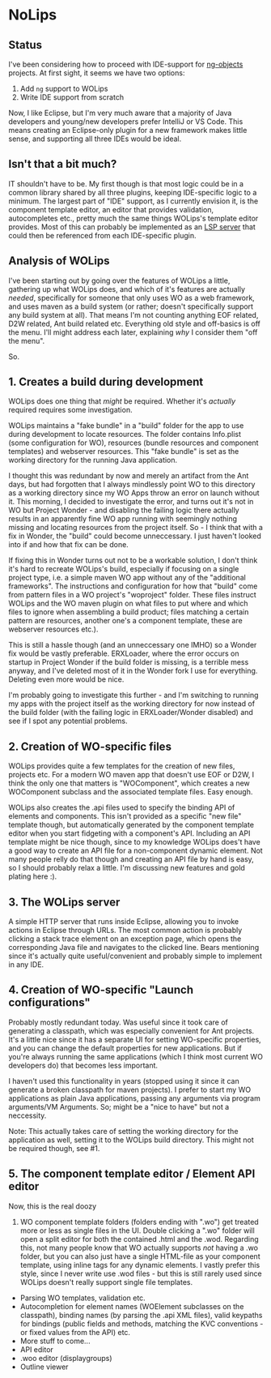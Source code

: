 # NoLips

## Status

I've been considering how to proceed with IDE-support for [ng-objects](https://www.fermentedshark.com/) projects. At first sight, it seems we have two options:

1. Add `ng` support to WOLips
2. Write IDE support from scratch

Now, I like Eclipse, but I'm very much aware that a majority of Java developers and young/new developers prefer IntelliJ or VS Code. This means creating an Eclipse-only plugin for a new framework makes little sense, and supporting all three IDEs would be ideal.

## Isn't that a bit much?

IT shouldn't have to be. My first though is that most logic could be in a common library shared by all three plugins, keeping IDE-specific logic to a minimum. The largest part of "IDE" support, as I currently envision it, is the component template editor, an editor that provides validation, autocompletes etc., pretty much the same things WOLips's template editor provides. Most of this can probably be implemented as an [LSP server](https://en.wikipedia.org/wiki/Language_Server_Protocol) that could then be referenced from each IDE-specific plugin.


## Analysis of WOLips

I've been starting out by going over the features of WOLips a little, gathering up what WOLips does, and which of it's features are actually _needed_, specifically for someone that only uses WO as a web framework, and uses maven as a build system (or rather; doesn't specifically support any build system at all). That means I'm not counting anything EOF related, D2W related, Ant build related etc. Everything old style and off-basics is off the menu. I'll might address each later, explaining _why_ I consider them "off the menu".

So.


## 1. Creates a build during development

WOLips does one thing that *might* be required. Whether it's *actually* required requires some investigation.

WOLips maintains a "fake bundle" in a "build" folder for the app to use during development to locate resources. The folder contains Info.plist (some configuration for WO), resources (bundle resources and component templates) and webserver resources. This "fake bundle" is set as the working directory for the running Java application.

I thought this was redundant by now and merely an artifact from the Ant days, but had forgotten that I always mindlessly point WO to this directory as a working directory since my WO Apps throw an error on launch without it. This morning, I decided to investigate the error, and turns out it's not in WO but Project Wonder - and disabling the failing logic there actually results in an apparently fine WO app running with seemingly nothing missing and locating resources from the project itself. So - I think that with a fix in Wonder, the "build" could become unneccessary. I just haven't looked into if and how that fix can be done.

If fixing this in Wonder turns out not to be a workable solution, I don't think it's hard to recreate WOLips's build, especially if focusing on a single project type, i.e. a simple maven WO app without any of the "additional frameworks". The instructions and configuration for how that "build" come from pattern files in a WO project's "woproject" folder. These files instruct WOLips and the WO maven plugin on what files to put where and which files to ignore when assembling a build product; files matching a certain pattern are resources, another one's a component template, these are webserver resources etc.).

This is still a hassle though (and an unneccessary one IMHO) so a Wonder fix would be vastly preferable. ERXLoader, where the error occurs on startup in Project Wonder if the build folder is missing, is a terrible mess anyway, and I've deleted most of it in the Wonder fork I use for everything. Deleting even more would be nice.

I'm probably going to investigate this further - and I'm switching to running my apps with the project itself as the working directory for now instead of the build folder (with the failing logic in ERXLoader/Wonder disabled) and see if I spot any potential problems.


## 2. Creation of WO-specific files

WOLips provides quite a few templates for the creation of new files, projects etc. For a modern WO maven app that doesn't use EOF or D2W, I think the only one that matters is "WOComponent", which creates a new WOComponent subclass and the associated template files. Easy enough.

WOLips also creates the .api files used to specify the binding API of elements and components. This isn't provided as a specific "new file" template though, but automatically generated by the component template editor when you start fidgeting with a component's API. Including an API template might be nice though, since to my knowledge WOLips does't have a good way to create an API file for a non-component dynamic element. Not many people relly do that though and creating an API file by hand is easy, so I  should probably relax a little. I'm discussing new features and gold plating here :).


## 3. The WOLips server

A simple HTTP server that runs inside Eclipse, allowing you to invoke actions in Eclipse through URLs. The most common action is probably clicking a stack trace element on an exception page, which opens the corresponding Java file and navigates to the clicked line. Bears mentioning since it's actually quite useful/convenient and probably simple to implement in any IDE.


## 4. Creation of WO-specific "Launch configurations"

Probably mostly redundant today. Was useful since it took care of generating a classpath, which was especially convenient for Ant projects. It's a little nice since it has a separate UI for setting WO-specific properties, and you can change the default properties for new applications. But if you're always running the same applications (which I think most current WO developers do) that becomes less important.

I haven't used this functionality in years (stopped using it since it can generate a broken classpath for maven projects). I prefer to start my WO applications as plain Java applications, passing any arguments via program arguments/VM Arguments. So; might be a "nice to have" but not a neccessity.

Note: This actually takes care of setting the working directory for the application as well, setting it to the WOLips build directory. This might not be required though, see #1.


## 5. The component template editor / Element API editor

Now, this is the real doozy

1. WO component template folders (folders ending with ".wo") get treated more or less as single files in the UI. Double clicking a ".wo" folder will open a split editor for both the contained .html and the .wod. Regarding this, not many people know that WO actually supports _not_ having a .wo folder, but you can also just have a single HTML-file as your component template, using inline tags for any dynamic elements. I vastly prefer this style, since I never write use .wod files - but this is still rarely used since WOLips doesn't really support single file templates.

* Parsing WO templates, validation etc.
* Autocompletion for element names (WOElement subclasses on the classpath), binding names (by parsing the .api XML files), valid keypaths for bindings (public fields and methods, matching the KVC conventions - or fixed values from the API) etc.
* More stuff to come...
* API editor
* .woo editor (displaygroups)
* Outline viewer